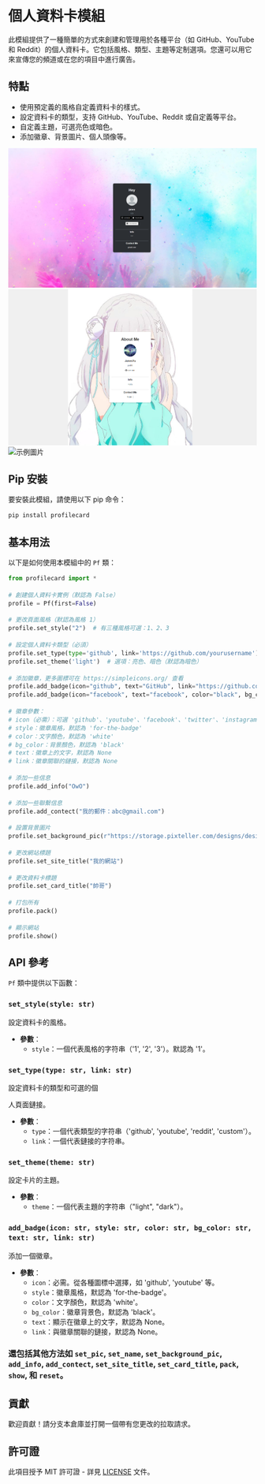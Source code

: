 # 個人資料卡模組

此模組提供了一種簡單的方式來創建和管理用於各種平台（如 GitHub、YouTube 和 Reddit）的個人資料卡。它包括風格、類型、主題等定制選項。您還可以用它來宣傳您的頻道或在您的項目中進行廣告。

## 特點

- 使用預定義的風格自定義資料卡的樣式。
- 設定資料卡的類型，支持 GitHub、YouTube、Reddit 或自定義等平台。
- 自定義主題，可選亮色或暗色。
- 添加徽章、背景圖片、個人頭像等。

![示例圖片](example.png)
![示例圖片](example2.png)
![示例圖片](example3.png)

## Pip 安裝

要安裝此模組，請使用以下 pip 命令：

```bash
pip install profilecard
```

## 基本用法

以下是如何使用本模組中的 `Pf` 類：

```python
from profilecard import *

# 創建個人資料卡實例（默認為 False）
profile = Pf(first=False)

# 更改頁面風格（默認為風格 1）
profile.set_style("2")  # 有三種風格可選：1、2、3

# 設定個人資料卡類型（必須）
profile.set_type(type='github', link='https://github.com/yourusername')
profile.set_theme('light')  # 選項：亮色、暗色（默認為暗色）

# 添加徽章，更多圖標可在 https://simpleicons.org/ 查看
profile.add_badge(icon="github", text="GitHub", link="https://github.com/yourusername") 
profile.add_badge(icon="facebook", text="facebook", color="black", bg_color="white")

# 徽章參數：
# icon（必需）：可選 'github'、'youtube'、'facebook'、'twitter'、'instagram'、'reddit'、'gmail' 等等...
# style：徽章風格，默認為 'for-the-badge'
# color：文字顏色，默認為 'white'
# bg_color：背景顏色，默認為 'black'
# text：徽章上的文字，默認為 None
# link：徽章關聯的鏈接，默認為 None

# 添加一些信息
profile.add_info("OwO")

# 添加一些聯繫信息
profile.add_contect("我的郵件：abc@gmail.com")

# 設置背景圖片
profile.set_background_pic(r"https://storage.pixteller.com/designs/designs-images/2019-03-27/05/simple-background-backgrounds-passion-simple-1-5c9b95c3a34f9.png")

# 更改網站標題
profile.set_site_title("我的網站")

# 更改資料卡標題
profile.set_card_title("帥哥")

# 打包所有
profile.pack()

# 顯示網站
profile.show()
```

## API 參考

`Pf` 類中提供以下函數：

### `set_style(style: str)`
設定資料卡的風格。
- **參數**：
  - `style`：一個代表風格的字符串（'1', '2', '3'）。默認為 '1'。

### `set_type(type: str, link: str)`
設定資料卡的類型和可選的個

人頁面鏈接。
- **參數**：
  - `type`：一個代表類型的字符串（'github', 'youtube', 'reddit', 'custom'）。
  - `link`：一個代表鏈接的字符串。

### `set_theme(theme: str)`
設定卡片的主題。
- **參數**：
  - `theme`：一個代表主題的字符串（"light", "dark"）。

### `add_badge(icon: str, style: str, color: str, bg_color: str, text: str, link: str)`
添加一個徽章。
- **參數**：
  - `icon`：必需。從各種圖標中選擇，如 'github', 'youtube' 等。
  - `style`：徽章風格，默認為 'for-the-badge'。
  - `color`：文字顏色，默認為 'white'。
  - `bg_color`：徽章背景色，默認為 'black'。
  - `text`：顯示在徽章上的文字，默認為 None。
  - `link`：與徽章關聯的鏈接，默認為 None。

### 還包括其他方法如 `set_pic`, `set_name`, `set_background_pic`, `add_info`, `add_contect`, `set_site_title`, `set_card_title`, `pack`, `show`, 和 `reset`。

## 貢獻

歡迎貢獻！請分支本倉庫並打開一個帶有您更改的拉取請求。

## 許可證

此項目授予 MIT 許可證 - 詳見 [LICENSE](LICENSE.md) 文件。
